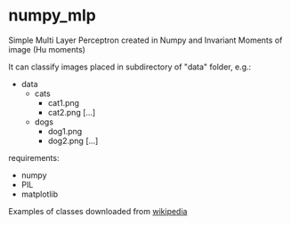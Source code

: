 # numpy_mlp
Simple Multi Layer Perceptron created in Numpy and Invariant Moments of image (Hu moments)

It can classify images placed in subdirectory of "data" folder, e.g.:
* data
    * cats
        * cat1.png
        * cat2.png
  [...]
    * dogs
        * dog1.png
        * dog2.png
  [...]

requirements:
* numpy
* PIL
* matplotlib

Examples of classes downloaded from [wikipedia](www.wikipedia.org)
